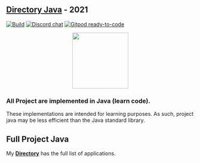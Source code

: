 ## [**Directory Java**](DIRECTORY.md) - 2021

[![Build](https://github.com/hoangtien2k3qx1/Java/actions/workflows/build.yml/badge.svg?branch=master)](https://github.com/hoangtien2k3qx1/Java)
[![Discord chat](https://img.shields.io/discord/808045925556682782.svg?logo=discord&colorB=7289DA&style=flat-square)](https://discord.com/channels/1016568392267866162/1016568393068986463)
[![Gitpod ready-to-code](https://img.shields.io/badge/Gitpod-ready--to--code-blue?logo=gitpod)](https://gitpod.io/#https://github.com/hoangtien2k3qx1/Java)

<p align="center">
    <img src="https://resources.jetbrains.com/storage/products/company/brand/logos/jb_beam.svg" height="150">
</p>


### All Project are implemented in Java (learn code).
These implementations are intended for learning purposes. As such, project java may be less efficient than the Java standard library.

## Full Project Java
My [**Directory**](DIRECTORY.md) has the full list of applications.
